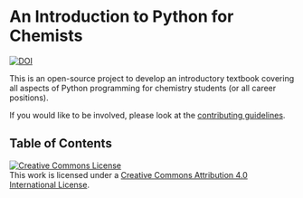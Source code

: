 # An Introduction to Python for Chemists

<a href="https://zenodo.org/badge/latestdoi/248480226"><img src="https://zenodo.org/badge/248480226.svg" alt="DOI"></a>
<div style="clear:both;"></div>

This is an open-source project to develop an introductory textbook covering all aspects of Python programming for chemistry students (or all career positions). 

If you would like to be involved, please look at the [contributing guidelines](https://github.com/pythoninchemistry/intro_python_chemists/blob/master/content/contributing.md).

## Table of Contents

<a rel="license" href="http://creativecommons.org/licenses/by/4.0/"><img alt="Creative Commons License" style="border-width:0" src="https://i.creativecommons.org/l/by/4.0/88x31.png" /></a><br />This work is licensed under a <a rel="license" href="http://creativecommons.org/licenses/by/4.0/">Creative Commons Attribution 4.0 International License</a>.